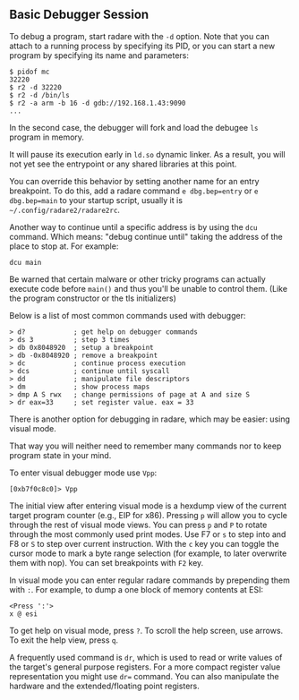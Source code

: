 ## Basic Debugger Session

To debug a program, start radare with the `-d` option. Note that you can attach to a running process by specifying its PID, or you can start a new program by specifying its name and parameters:

```
$ pidof mc
32220
$ r2 -d 32220
$ r2 -d /bin/ls
$ r2 -a arm -b 16 -d gdb://192.168.1.43:9090
...
```

In the second case, the debugger will fork and load the debugee `ls` program in memory.

It will pause its execution early in `ld.so` dynamic linker. As a result, you will not yet see the entrypoint or any shared libraries at this point.

You can override this behavior by setting another name for an entry breakpoint. To do this, add a radare command
`e dbg.bep=entry` or `e dbg.bep=main` to your startup script, usually it is `~/.config/radare2/radare2rc`.

Another way to continue until a specific address is by using the `dcu` command. Which means: "debug continue until" taking the address of the place to stop at. For example:

```
dcu main
```

Be warned that certain malware or other tricky programs can actually execute code before `main()` and thus you'll be unable to control them. (Like the program constructor or the tls initializers)

Below is a list of most common commands used with debugger:
```
> d?            ; get help on debugger commands
> ds 3          ; step 3 times
> db 0x8048920  ; setup a breakpoint
> db -0x8048920 ; remove a breakpoint
> dc            ; continue process execution
> dcs           ; continue until syscall
> dd            ; manipulate file descriptors
> dm            ; show process maps
> dmp A S rwx   ; change permissions of page at A and size S
> dr eax=33     ; set register value. eax = 33
```

There is another option for debugging in radare, which may be easier: using visual mode.

That way you will neither need to remember many commands nor to keep program state in your mind.

To enter visual debugger mode use `Vpp`:

```
[0xb7f0c8c0]> Vpp
```

The initial view after entering visual mode is a hexdump view of the current target program counter (e.g., EIP for x86).
Pressing `p` will allow you to cycle through the rest of visual mode views.
You can press `p` and `P` to rotate through the most commonly used print modes.
Use F7 or `s` to step into and F8 or `S` to step over current instruction.
With the `c` key you can toggle the cursor mode to mark a byte range selection
(for example, to later overwrite them with nop). You can set breakpoints with `F2` key.

In visual mode you can enter regular radare commands by prepending them with `:`.
For example, to dump a one block of memory contents at ESI:
```
<Press ':'>
x @ esi
```
To get help on visual mode, press `?`. To scroll the help screen, use arrows. To
exit the help view, press `q`.

A frequently used command is `dr`, which is used to read or write values of the target's general purpose registers.
For a more compact register value representation you might use `dr=` command.
You can also manipulate the hardware and the extended/floating point registers.
